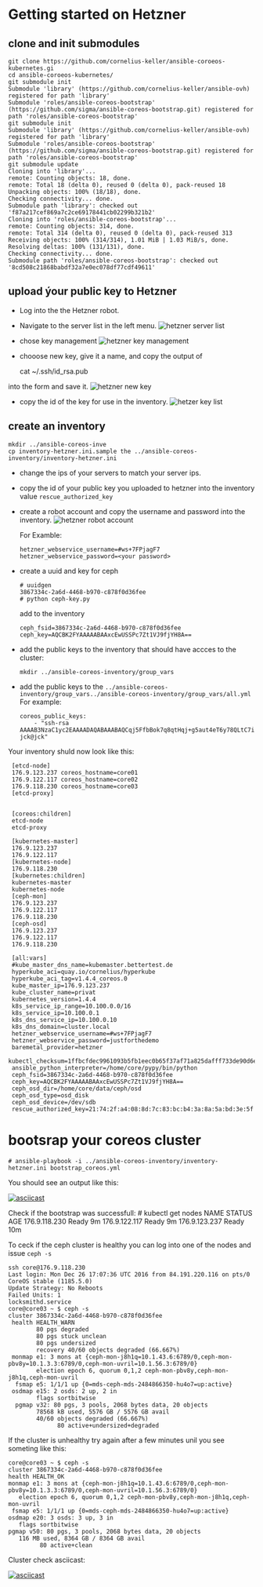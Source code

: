 # Getting started on Hetzner

## clone and init submodules

    git clone https://github.com/cornelius-keller/ansible-coroeos-kubernetes.gi
    cd ansible-coroeos-kubernetes/
    git submodule init
    Submodule 'library' (https://github.com/cornelius-keller/ansible-ovh) registered for path 'library'
    Submodule 'roles/ansible-coreos-bootstrap' (https://github.com/sigma/ansible-coreos-bootstrap.git) registered for path 'roles/ansible-coreos-bootstrap'
    git submodule init
    Submodule 'library' (https://github.com/cornelius-keller/ansible-ovh) registered for path 'library'
    Submodule 'roles/ansible-coreos-bootstrap' (https://github.com/sigma/ansible-coreos-bootstrap.git) registered for path 'roles/ansible-coreos-bootstrap'
    git submodule update
    Cloning into 'library'...
    remote: Counting objects: 18, done.
    remote: Total 18 (delta 0), reused 0 (delta 0), pack-reused 18
    Unpacking objects: 100% (18/18), done.
    Checking connectivity... done.
    Submodule path 'library': checked out 'f87a217cef869a7c2ce69178441cb02299b321b2'
    Cloning into 'roles/ansible-coreos-bootstrap'...
    remote: Counting objects: 314, done.
    remote: Total 314 (delta 0), reused 0 (delta 0), pack-reused 313
    Receiving objects: 100% (314/314), 1.01 MiB | 1.03 MiB/s, done.
    Resolving deltas: 100% (131/131), done.
    Checking connectivity... done.
    Submodule path 'roles/ansible-coreos-bootstrap': checked out '8cd508c21868babdf32a7e0ec078df77cdf49611'

## upload ýour public key to Hetzner
* Log into the the Hetzner robot.
* Navigate to the server list in the left menu.
![hetzner server list](hetzner_server_list.png "Hetzner Server List")

* chose key management
  ![hetzner key management](hetzner_key_management.png "Logo Key Managemet")
* chooose new key, give it a name, and copy the output of

     cat ~/.ssh/id_rsa.pub

 into the form and save it.
 ![hetzner new key](hetzner_add_key.png)

* copy the id of the key for use in the inventory. ![hetzer key list](hetzner_key_list.png)

## create an inventory
    mkdir ../ansible-coreos-inve 
    cp inventory-hetzner.ini.sample the ../ansible-coreos-inventory/inventory-hetzner.ini

* change the ips of your servers to match your server ips.
* copy the id of your public key you uploaded to hetzner into the inventory value `rescue_authorized_key`
* create a robot account and copy the username and password into the inventory.
![hetzner robot account](hetzner_webservice_user.png)

  For Examble:

      hetzner_webservice_username=#ws+7FPjagF7
      hetzner_webservice_password=<your password>

* create a uuid and key for ceph

      # uuidgen
      3867334c-2a6d-4468-b970-c878f0d36fee
      # python ceph-key.py


  add to the inventory

      ceph_fsid=3867334c-2a6d-4468-b970-c878f0d36fee
      ceph_key=AQCBK2FYAAAAABAAxcEwUSSPc7Zt1VJ9fjYH8A==

* add the public keys to the inventory that should have accces to the cluster:

      mkdir ../ansible-coreos-inventory/group_vars

* add the public keys to the  `../ansible-coreos-inventory/group_vars../ansible-coreos-inventory/group_vars/all.yml`
For example:

      coreos_public_keys:
          - "ssh-rsa AAAAB3NzaC1yc2EAAAADAQABAAABAQCqj5FfbBok7q8qtHqj+g5aut4eT6y78QLtC7igcGriZnbEHX9aUfpOgue+Bq1GcIXp9uSOzp+R5OrP0FzPTK9nDgm7R1wnp1zTFOF8LorcLH7ii/9p793O/bvcGNc6OaPGwzIA0naI9pumyIiArEbsnUJlWqGWchHmAm+3McN3QVxTQY6/+aW1Dt5dnC5rbvgB1lfOOhxfr19ED1zV1qgeFKkHptJ1llIkyNLyXNSiMYNuuC2pFn5F3w+Nfe+hRq8gRsJRnDuwcVibNcfR3egZ8sYyHhCWdR0HM1ZLfzW/ens37rahNEkCJrrZUYGbZ3sSDjkWoEOFk/rcdge+detV jck@jck"

Your inventory shuld now look like this:

     [etcd-node]
     176.9.123.237 coreos_hostname=core01
     176.9.122.117 coreos_hostname=core02
     176.9.118.230 coreos_hostname=core03
     [etcd-proxy]


     [coreos:children]
     etcd-node
     etcd-proxy

     [kubernetes-master]
     176.9.123.237
     176.9.122.117
     [kubernetes-node]
     176.9.118.230
     [kubernetes:children]
     kubernetes-master
     kubernetes-node
     [ceph-mon]
     176.9.123.237
     176.9.122.117
     176.9.118.230
     [ceph-osd]
     176.9.123.237
     176.9.122.117
     176.9.118.230

     [all:vars]
     #kube_master_dns_name=kubemaster.bettertest.de
     hyperkube_aci=quay.io/cornelius/hyperkube
     hyperkube_aci_tag=v1.4.4_coreos.0
     kube_master_ip=176.9.123.237
     kube_cluster_name=privat
     kubernetes_version=1.4.4
     k8s_service_ip_range=10.100.0.0/16
     k8s_service_ip=10.100.0.1
     k8s_dns_service_ip=10.100.0.10
     k8s_dns_domain=cluster.local
     hetzner_webservice_username=#ws+7FPjagF7
     hetzner_webservice_password=justforthedemo
     baremetal_provider=hetzner
     kubectl_checksum=1ffbcfdec9961093b5fb1eec0b65f37af71a825dafff733de90d6ed6db647729
     ansible_python_interpreter=/home/core/pypy/bin/python
     ceph_fsid=3867334c-2a6d-4468-b970-c878f0d36fee
     ceph_key=AQCBK2FYAAAAABAAxcEwUSSPc7Zt1VJ9fjYH8A==
     ceph_osd_dir=/home/core/data/ceph/osd
     ceph_osd_type=osd_disk
     ceph_osd_device=/dev/sdb
     rescue_authorized_key=21:74:2f:a4:08:8d:7c:83:bc:b4:3a:8a:5a:bd:3e:5f

# bootsrap your coreos cluster

    # ansible-playbook -i ../ansible-coreos-inventory/inventory-hetzner.ini bootstrap_coreos.yml

You should see an output like this:

[![asciicast](https://asciinema.org/a/3gcyoj8ddki0i5f2t9fhpjfw6.png)](https://asciinema.org/a/3gcyoj8ddki0i5f2t9fhpjfw6)

Check if the bootstrap was successfull:
    # kubectl get nodes
    NAME            STATUS    AGE
    176.9.118.230   Ready     9m
    176.9.122.117   Ready     9m
    176.9.123.237   Ready     10m


To ceck if the ceph cluster is healthy you can log into one of the nodes and issue `ceph -s`

    ssh core@176.9.118.230
    Last login: Mon Dec 26 17:07:36 UTC 2016 from 84.191.220.116 on pts/0
    CoreOS stable (1185.5.0)
    Update Strategy: No Reboots
    Failed Units: 1
    locksmithd.service
    core@core03 ~ $ ceph -s
    cluster 3867334c-2a6d-4468-b970-c878f0d36fee
     health HEALTH_WARN
            80 pgs degraded
            80 pgs stuck unclean
            80 pgs undersized
            recovery 40/60 objects degraded (66.667%)
     monmap e1: 3 mons at {ceph-mon-j8h1q=10.1.43.6:6789/0,ceph-mon-pbv8y=10.1.3.3:6789/0,ceph-mon-uvril=10.1.56.3:6789/0}
            election epoch 6, quorum 0,1,2 ceph-mon-pbv8y,ceph-mon-j8h1q,ceph-mon-uvril
      fsmap e5: 1/1/1 up {0=mds-ceph-mds-2484866350-hu4o7=up:active}
     osdmap e15: 2 osds: 2 up, 2 in
            flags sortbitwise
      pgmap v32: 80 pgs, 3 pools, 2068 bytes data, 20 objects
            78568 kB used, 5576 GB / 5576 GB avail
            40/60 objects degraded (66.667%)
                  80 active+undersized+degraded

If the cluster is unhealthy try again after a few minutes unil you see someting like this:


    core@core03 ~ $ ceph -s
    cluster 3867334c-2a6d-4468-b970-c878f0d36fee
    health HEALTH_OK
    monmap e1: 3 mons at {ceph-mon-j8h1q=10.1.43.6:6789/0,ceph-mon-pbv8y=10.1.3.3:6789/0,ceph-mon-uvril=10.1.56.3:6789/0}
       election epoch 6, quorum 0,1,2 ceph-mon-pbv8y,ceph-mon-j8h1q,ceph-mon-uvril
     fsmap e5: 1/1/1 up {0=mds-ceph-mds-2484866350-hu4o7=up:active}
    osdmap e20: 3 osds: 3 up, 3 in
       flags sortbitwise
    pgmap v50: 80 pgs, 3 pools, 2068 bytes data, 20 objects
       116 MB used, 8364 GB / 8364 GB avail
             80 active+clean


Cluster check asciicast:

[![asciicast](https://asciinema.org/a/0d08oqnx4ioxqf0vjecd1zbfl.png)](https://asciinema.org/a/0d08oqnx4ioxqf0vjecd1zbfl)
